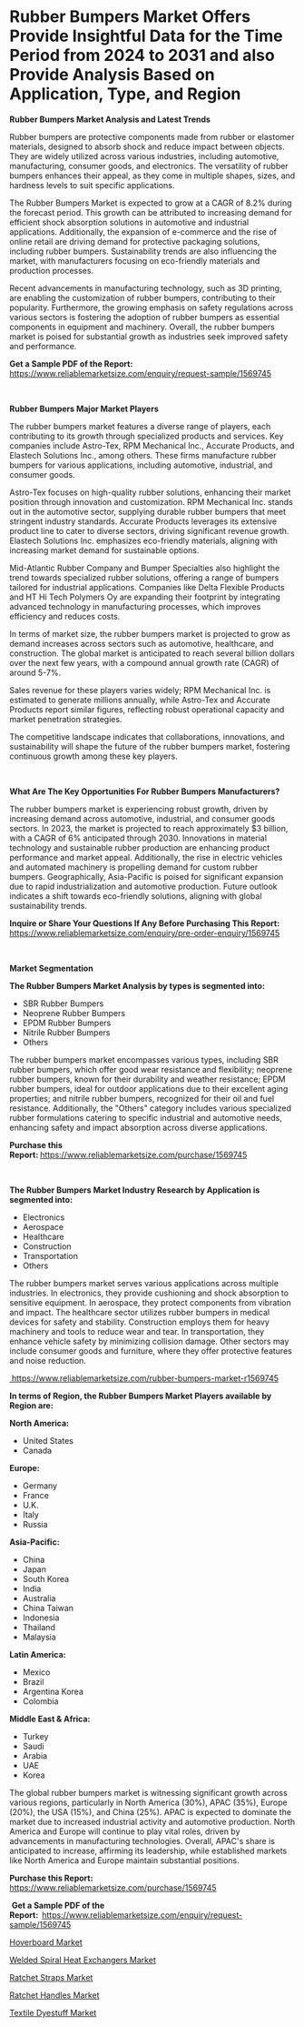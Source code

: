 <p><h1>Rubber Bumpers Market Offers Provide Insightful Data for the Time Period from 2024 to 2031 and also Provide Analysis Based on Application, Type, and Region</h1></p><p><strong>Rubber Bumpers Market Analysis and Latest Trends</strong></p>
<p><p>Rubber bumpers are protective components made from rubber or elastomer materials, designed to absorb shock and reduce impact between objects. They are widely utilized across various industries, including automotive, manufacturing, consumer goods, and electronics. The versatility of rubber bumpers enhances their appeal, as they come in multiple shapes, sizes, and hardness levels to suit specific applications.</p><p>The Rubber Bumpers Market is expected to grow at a CAGR of 8.2% during the forecast period. This growth can be attributed to increasing demand for efficient shock absorption solutions in automotive and industrial applications. Additionally, the expansion of e-commerce and the rise of online retail are driving demand for protective packaging solutions, including rubber bumpers. Sustainability trends are also influencing the market, with manufacturers focusing on eco-friendly materials and production processes.</p><p>Recent advancements in manufacturing technology, such as 3D printing, are enabling the customization of rubber bumpers, contributing to their popularity. Furthermore, the growing emphasis on safety regulations across various sectors is fostering the adoption of rubber bumpers as essential components in equipment and machinery. Overall, the rubber bumpers market is poised for substantial growth as industries seek improved safety and performance.</p></p>
<p><strong>Get a Sample PDF of the Report:&nbsp;</strong> <a href="https://www.reliablemarketsize.com/enquiry/request-sample/1569745?utm_campaign=1349&utm_medium=2&utm_source=Github&utm_content=ia&utm_term=14102024&utm_id=rubber-bumpers">https://www.reliablemarketsize.com/enquiry/request-sample/1569745</a></p>
<p>&nbsp;</p>
<p><strong>Rubber Bumpers Major Market Players</strong></p>
<p><p>The rubber bumpers market features a diverse range of players, each contributing to its growth through specialized products and services. Key companies include Astro-Tex, RPM Mechanical Inc., Accurate Products, and Elastech Solutions Inc., among others. These firms manufacture rubber bumpers for various applications, including automotive, industrial, and consumer goods.</p><p>Astro-Tex focuses on high-quality rubber solutions, enhancing their market position through innovation and customization. RPM Mechanical Inc. stands out in the automotive sector, supplying durable rubber bumpers that meet stringent industry standards. Accurate Products leverages its extensive product line to cater to diverse sectors, driving significant revenue growth. Elastech Solutions Inc. emphasizes eco-friendly materials, aligning with increasing market demand for sustainable options.</p><p>Mid-Atlantic Rubber Company and Bumper Specialties also highlight the trend towards specialized rubber solutions, offering a range of bumpers tailored for industrial applications. Companies like Delta Flexible Products and HT Hi Tech Polymers Oy are expanding their footprint by integrating advanced technology in manufacturing processes, which improves efficiency and reduces costs.</p><p>In terms of market size, the rubber bumpers market is projected to grow as demand increases across sectors such as automotive, healthcare, and construction. The global market is anticipated to reach several billion dollars over the next few years, with a compound annual growth rate (CAGR) of around 5-7%.</p><p>Sales revenue for these players varies widely; RPM Mechanical Inc. is estimated to generate millions annually, while Astro-Tex and Accurate Products report similar figures, reflecting robust operational capacity and market penetration strategies.</p><p>The competitive landscape indicates that collaborations, innovations, and sustainability will shape the future of the rubber bumpers market, fostering continuous growth among these key players.</p></p>
<p>&nbsp;</p>
<p><strong>What Are The Key Opportunities For Rubber Bumpers Manufacturers?</strong></p>
<p><p>The rubber bumpers market is experiencing robust growth, driven by increasing demand across automotive, industrial, and consumer goods sectors. In 2023, the market is projected to reach approximately $3 billion, with a CAGR of 6% anticipated through 2030. Innovations in material technology and sustainable rubber production are enhancing product performance and market appeal. Additionally, the rise in electric vehicles and automated machinery is propelling demand for custom rubber bumpers. Geographically, Asia-Pacific is poised for significant expansion due to rapid industrialization and automotive production. Future outlook indicates a shift towards eco-friendly solutions, aligning with global sustainability trends.</p></p>
<p><strong>Inquire or Share Your Questions If Any Before Purchasing This Report:</strong> <a href="https://www.reliablemarketsize.com/enquiry/pre-order-enquiry/1569745?utm_campaign=1349&utm_medium=2&utm_source=Github&utm_content=ia&utm_term=14102024&utm_id=rubber-bumpers">https://www.reliablemarketsize.com/enquiry/pre-order-enquiry/1569745</a></p>
<p>&nbsp;</p>
<p><strong>Market Segmentation</strong></p>
<p><strong>The Rubber Bumpers Market Analysis by types is segmented into:</strong></p>
<p><ul><li>SBR Rubber Bumpers</li><li>Neoprene Rubber Bumpers</li><li>EPDM Rubber Bumpers</li><li>Nitrile Rubber Bumpers</li><li>Others</li></ul></p>
<p><p>The rubber bumpers market encompasses various types, including SBR rubber bumpers, which offer good wear resistance and flexibility; neoprene rubber bumpers, known for their durability and weather resistance; EPDM rubber bumpers, ideal for outdoor applications due to their excellent aging properties; and nitrile rubber bumpers, recognized for their oil and fuel resistance. Additionally, the "Others" category includes various specialized rubber formulations catering to specific industrial and automotive needs, enhancing safety and impact absorption across diverse applications.</p></p>
<p><strong>Purchase this Report:&nbsp;</strong><a href="https://www.reliablemarketsize.com/purchase/1569745?utm_campaign=1349&utm_medium=2&utm_source=Github&utm_content=ia&utm_term=14102024&utm_id=rubber-bumpers">https://www.reliablemarketsize.com/purchase/1569745</a></p>
<p>&nbsp;</p>
<p><strong>The Rubber Bumpers Market Industry Research by Application is segmented into:</strong></p>
<p><ul><li>Electronics</li><li>Aerospace</li><li>Healthcare</li><li>Construction</li><li>Transportation</li><li>Others</li></ul></p>
<p><p>The rubber bumpers market serves various applications across multiple industries. In electronics, they provide cushioning and shock absorption to sensitive equipment. In aerospace, they protect components from vibration and impact. The healthcare sector utilizes rubber bumpers in medical devices for safety and stability. Construction employs them for heavy machinery and tools to reduce wear and tear. In transportation, they enhance vehicle safety by minimizing collision damage. Other sectors may include consumer goods and furniture, where they offer protective features and noise reduction.</p></p>
<p><a href="https://www.reliablemarketsize.com/rubber-bumpers-market-r1569745?utm_campaign=1349&utm_medium=2&utm_source=Github&utm_content=ia&utm_term=14102024&utm_id=rubber-bumpers">&nbsp;https://www.reliablemarketsize.com/rubber-bumpers-market-r1569745</a></p>
<p><strong>In terms of Region, the Rubber Bumpers Market Players available by Region are:</strong></p>
<p>
    <p> <strong> North America: </strong>
        <ul>
            <li>United States</li>
            <li>Canada</li>
        </ul>
        </p> 
    <p> <strong> Europe: </strong>
        <ul>
            <li>Germany</li>
            <li>France</li>
            <li>U.K.</li>
            <li>Italy</li>
            <li>Russia</li>
        </ul>
        </p> 
    <p> <strong> Asia-Pacific: </strong>
        <ul>
            <li>China</li>
            <li>Japan</li>
            <li>South Korea</li>
            <li>India</li>
            <li>Australia</li>
            <li>China Taiwan</li>
            <li>Indonesia</li>
            <li>Thailand</li>
            <li>Malaysia</li>
        </ul>
        </p> 
    <p> <strong> Latin America: </strong>
        <ul>
            <li>Mexico</li>
            <li>Brazil</li>
            <li>Argentina Korea</li>
            <li>Colombia</li>
        </ul>
        </p> 
    <p> <strong> Middle East & Africa: </strong>
        <ul>
            <li>Turkey</li>
            <li>Saudi</li>
            <li>Arabia</li>
            <li>UAE</li>
            <li>Korea</li>
        </ul>
    </p>
    </p>
<p><p>The global rubber bumpers market is witnessing significant growth across various regions, particularly in North America (30%), APAC (35%), Europe (20%), the USA (15%), and China (25%). APAC is expected to dominate the market due to increased industrial activity and automotive production. North America and Europe will continue to play vital roles, driven by advancements in manufacturing technologies. Overall, APAC's share is anticipated to increase, affirming its leadership, while established markets like North America and Europe maintain substantial positions.</p></p>
<p><strong>Purchase this Report: </strong><a href="https://www.reliablemarketsize.com/purchase/1569745?utm_campaign=1349&utm_medium=2&utm_source=Github&utm_content=ia&utm_term=14102024&utm_id=rubber-bumpers">https://www.reliablemarketsize.com/purchase/1569745</a></p>
<p>&nbsp;<strong>Get a Sample PDF of the Report:&nbsp;&nbsp;</strong><a href="https://www.reliablemarketsize.com/enquiry/request-sample/1569745?utm_campaign=1349&utm_medium=2&utm_source=Github&utm_content=ia&utm_term=14102024&utm_id=rubber-bumpers">https://www.reliablemarketsize.com/enquiry/request-sample/1569745</a></p>
<p><strong></strong></p>
<p><p><a href="https://www.linkedin.com/pulse/global-hoverboard-market-exploring-share-trends-future-ygbwe?utm_campaign=1349&utm_medium=2&utm_source=Github&utm_content=ia&utm_term=14102024&utm_id=rubber-bumpers">Hoverboard Market</a></p><p><a href="https://www.linkedin.com/pulse/welded-spiral-heat-exchangers-market-investigation-industry-uabff?trk=public_post_embed_feed-article-content&utm_campaign=1349&utm_medium=2&utm_source=Github&utm_content=ia&utm_term=14102024&utm_id=rubber-bumpers">Welded Spiral Heat Exchangers Market</a></p><p><a href="https://github.com/ashepherd82/Market-Research-Report-List-6/blob/main/ratchet-straps-market.md?utm_campaign=1349&utm_medium=2&utm_source=Github&utm_content=ia&utm_term=14102024&utm_id=rubber-bumpers">Ratchet Straps Market</a></p><p><a href="https://github.com/irfadac/Market-Research-Report-List-5/blob/main/ratchet-handles-market.md?utm_campaign=1349&utm_medium=2&utm_source=Github&utm_content=ia&utm_term=14102024&utm_id=rubber-bumpers">Ratchet Handles Market</a></p><p><a href="https://www.linkedin.com/pulse/future-trends-global-textile-dyestuff-market-insights-nxthc?trk=public_post_embed_feed-article-content&utm_campaign=1349&utm_medium=2&utm_source=Github&utm_content=ia&utm_term=14102024&utm_id=rubber-bumpers">Textile Dyestuff Market</a></p></p>